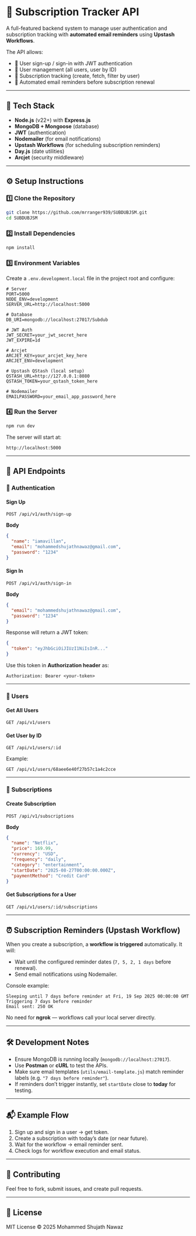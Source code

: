 


# 📌 Subscription Tracker API

A full-featured backend system to manage user authentication and subscription tracking with **automated email reminders** using **Upstash Workflows**.

The API allows:
- 🔑 User sign-up / sign-in with JWT authentication  
- 👥 User management (all users, user by ID)  
- 📅 Subscription tracking (create, fetch, filter by user)  
- 📧 Automated email reminders before subscription renewal  

---

## 🚀 Tech Stack

- **Node.js** (v22+) with **Express.js**
- **MongoDB + Mongoose** (database)
- **JWT** (authentication)
- **Nodemailer** (for email notifications)
- **Upstash Workflows** (for scheduling subscription reminders)
- **Day.js** (date utilities)
- **Arcjet** (security middleware)

---

## ⚙️ Setup Instructions

### 1️⃣ Clone the Repository
```bash
git clone https://github.com/mrranger939/SUBDUBJSM.git
cd SUBDUBJSM
```

### 2️⃣ Install Dependencies

```bash
npm install
```

### 3️⃣ Environment Variables

Create a `.env.development.local` file in the project root and configure:

```env
# Server
PORT=5000
NODE_ENV=development
SERVER_URL=http://localhost:5000

# Database
DB_URI=mongodb://localhost:27017/Subdub

# JWT Auth
JWT_SECRET=your_jwt_secret_here
JWT_EXPIRE=1d

# Arcjet
ARCJET_KEY=your_arcjet_key_here
ARCJET_ENV=development

# Upstash QStash (local setup)
QSTASH_URL=http://127.0.0.1:8080
QSTASH_TOKEN=your_qstash_token_here

# Nodemailer
EMAILPASSWORD=your_email_app_password_here

```

### 4️⃣ Run the Server

```bash
npm run dev
```

The server will start at:

```
http://localhost:5000
```

---

## 📡 API Endpoints

### 🔑 Authentication

#### Sign Up

```http
POST /api/v1/auth/sign-up
```

**Body**

```json
{
  "name": "iamavillan",
  "email": "mohammedshujathnawaz@gmail.com",
  "password": "1234"
}
```

#### Sign In

```http
POST /api/v1/auth/sign-in
```

**Body**

```json
{
  "email": "mohammedshujathnawaz@gmail.com",
  "password": "1234"
}
```

Response will return a JWT token:

```json
{
  "token": "eyJhbGciOiJIUzI1NiIsInR..."
}
```

Use this token in **Authorization header** as:

```
Authorization: Bearer <your-token>
```

---

### 👥 Users

#### Get All Users

```http
GET /api/v1/users
```

#### Get User by ID

```http
GET /api/v1/users/:id
```

Example:

```
GET /api/v1/users/68aee6e40f27b57c1a4c2cce
```

---

### 📅 Subscriptions

#### Create Subscription

```http
POST /api/v1/subscriptions
```

**Body**

```json
{
  "name": "Netflix",
  "price": 169.99,
  "currency": "USD",
  "frequency": "daily",
  "category": "entertainment",
  "startDate": "2025-08-27T00:00:00.000Z",
  "paymentMethod": "Credit Card"
}
```

#### Get Subscriptions for a User

```http
GET /api/v1/users/:id/subscriptions
```

---

## ⏰ Subscription Reminders (Upstash Workflow)

When you create a subscription, a **workflow is triggered** automatically.
It will:

* Wait until the configured reminder dates (`7, 5, 2, 1 days` before renewal).
* Send email notifications using Nodemailer.

Console example:

```
Sleeping until 7 days before reminder at Fri, 19 Sep 2025 00:00:00 GMT
Triggering 7 days before reminder
Email sent: 250 OK
```

No need for **ngrok** — workflows call your local server directly.

---

## 🛠 Development Notes

* Ensure MongoDB is running locally (`mongodb://localhost:27017`).
* Use **Postman** or **cURL** to test the APIs.
* Make sure email templates (`utils/email-template.js`) match reminder labels (e.g. `"7 days before reminder"`).
* If reminders don’t trigger instantly, set `startDate` close to **today** for testing.

---

## 📬 Example Flow

1. Sign up and sign in a user → get token.
2. Create a subscription with today’s date (or near future).
3. Wait for the workflow → email reminder sent.
4. Check logs for workflow execution and email status.

---

## 🤝 Contributing

Feel free to fork, submit issues, and create pull requests.

---

## 📜 License

MIT License © 2025 Mohammed Shujath Nawaz


